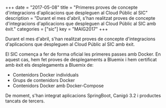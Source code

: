 +++
date        = "2017-05-08"
title       = "Primeres proves de concepte d'integracions d'aplicacions que despleguen al Cloud Públic al SIC"
description = "Durant el mes d'abril, s'han realitzat proves de concepte d'integracions d'aplicacions que despleguen al Cloud Públic al SIC amb èxit."
categories  = ["sic"]
key         = "MAIG2017"
+++

Durant el mes d'abril, s'han realitzat proves de concepte d'integracions d'aplicacions que despleguen al Cloud Públic al SIC amb èxit.

El SIC comença a fer de forma oficial les primeres passes amb Docker. En aquest cas, hem fet proves de desplegaments a Bluemix i hem certificat amb èxit els desplegaments a Bluemix de:

* Contenidors Docker individuals
* Grups de contenidors Docker
* Contenidors Docker amb Docker-Compose

De moment, s'han integrat aplicacions SpringBoot, Canigó 3.2 i productes tancats de tercers.
